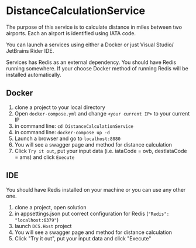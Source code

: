 # DistanceCalculationService

The purpose of this service is to calculate distance in miles between two airports. Each an airport is identified using IATA code. 

You can launch a services using either a Docker or just Visual Studio/ JetBrains Rider IDE.

Services has Redis as an external dependency. You should have Redis running somewhere. If your choose Docker method of running Redis will be installed automatically. 


## Docker 
1. clone a project to your local directory
2. Open `docker-compose.yml` and change `<your current IP>` to your current IP
3. in command line: `cd DistanceCalculationService`
4. in command line: `docker-compose up -d`
5. Launch a browser and go to `localhost:8080`
6. You will see a swagger page and method for distance calculation
7. Click `Try it out`, put your input data (i.e. iataCode = ovb, destIataCode = ams) and click `Execute`


## IDE
You should have Redis installed on your machine or you can use any other one. 
1. clone a project, open solution
2. in appsettings.json put correct configuration for Redis (`"Redis": "localhost:6379"`)
3. launch `DCS.Host` project
4. You will see a swagger page and method for distance calculation
5. Click "Try it out", put your input data and click "Execute"
